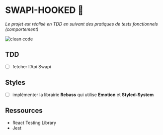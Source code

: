 # SWAPI-HOOKED 🎣

_Le projet est réalisé en TDD en suivant des pratiques de tests fonctionnels (comportement)_

![clean code](https://cdn-media-1.freecodecamp.org/images/1*biSmg94qPg58-ppug82-Ng.jpeg)

## TDD

- [ ] fetcher l'Api Swapi

## Styles

- [ ] implémenter la librairie **Rebass** qui utilise **Emotion** et **Styled-System**

## Ressources

- React Testing Library
- Jest
